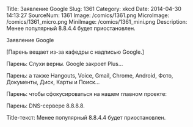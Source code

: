 Title: Заявление Google 
Slug: 1361 
Category: xkcd 
Date: 2014-04-30 14:13:27 
SourceNum: 1361 
Image: /comics/1361.png 
MicroImage: /comics/1361_micro.png 
MiniImage: /comics/1361_mini.png 
Description: Менее популярный 8.8.4.4 будет приостановлен. 

Заявление Google

[Парень вещает из-за кафедры с надписью Google.]

Парень: Слухи верны. Google закроет Plus...

Парень: а также Hangouts, Voice, Gmail, Chrome, Android, Фото, Документы, Диск, Карты и Поиск…

Парень: чтобы сфокусироваться на нашем главном проекте:

Парень: DNS-сервере 8.8.8.8.

Title-текст: Менее популярный 8.8.4.4 будет приостановлен.